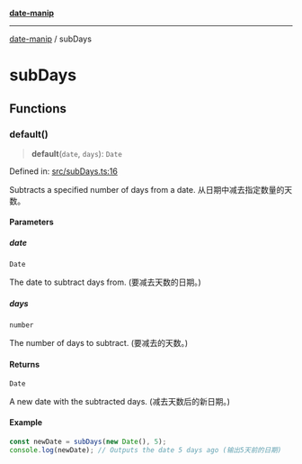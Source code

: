 [**date-manip**](index.md)

***

[date-manip](modules.md) / subDays

# subDays

## Functions

### default()

> **default**(`date`, `days`): `Date`

Defined in: [src/subDays.ts:16](https://github.com/fengxinming/date-manip/blob/672f1dce8f57973c145b734bdf778535cf1bb983/src/subDays.ts#L16)

Subtracts a specified number of days from a date.
从日期中减去指定数量的天数。

#### Parameters

##### date

`Date`

The date to subtract days from. (要减去天数的日期。)

##### days

`number`

The number of days to subtract. (要减去的天数。)

#### Returns

`Date`

A new date with the subtracted days. (减去天数后的新日期。)

#### Example

```ts
const newDate = subDays(new Date(), 5);
console.log(newDate); // Outputs the date 5 days ago (输出5天前的日期)
```
